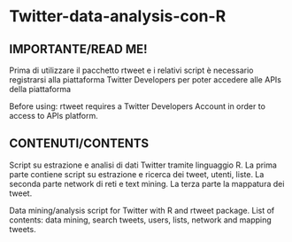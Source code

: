 # Twitter-data-analysis-con-R

## IMPORTANTE/READ ME! ##

Prima di utilizzare il pacchetto rtweet e i relativi script è necessario registrarsi alla piattaforma Twitter Developers per poter accedere alle APIs della piattaforma

Before using: rtweet requires a Twitter Developers Account in order to access to APIs platform.

## CONTENUTI/CONTENTS ##

Script su estrazione e analisi di dati Twitter tramite linguaggio R. La prima parte contiene script su estrazione e ricerca dei tweet, utenti, liste. La seconda parte network di reti e text mining. La terza parte la mappatura dei tweet.

Data mining/analysis script for Twitter with R and rtweet package. List of contents: data mining, search tweets, users, lists, network and mapping tweets.
